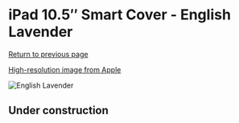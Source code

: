 # iPad 10.5″ Smart Cover - English Lavender

[Return to previous page](/ipad_pro105)

[High-resolution image from Apple](https://store.storeimages.cdn-apple.com/8756/as-images.apple.com/is/MM6M3?wid=4500&hei=4500&fmt=png)

<div style="width: 512px"><img src="/almost_uncompressed/MM6M3.webp" alt="English Lavender"></div>

## Under construction
